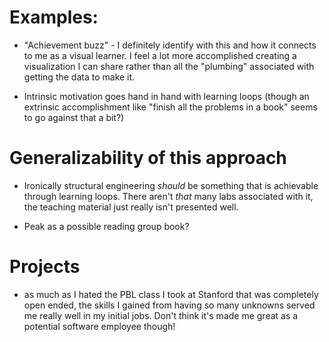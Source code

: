 # Examples:
- "Achievement buzz" - I definitely identify with this and how it connects to me as a visual learner. I feel a lot more accomplished creating a visualization I can share rather than all the "plumbing" associated with getting the data to make it.

- Intrinsic motivation goes hand in hand with learning loops (though an extrinsic accomplishment like "finish all the problems in a book" seems to go against that a bit?)

# Generalizability of this approach
- Ironically structural engineering *should* be something that is achievable through learning loops. There aren't *that* many labs associated with it, the teaching material just really isn't presented well.

- Peak as a possible reading group book?

# Projects
- as much as I hated the PBL class I took at Stanford that was completely open ended, the skills I gained from having so many unknowns served me really well in my initial jobs. Don't think it's made me great as a potential software employee though!
